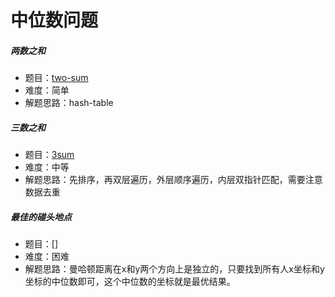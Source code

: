# 中位数问题

##### 两数之和
- 题目：[two-sum](../../leetcode/python/hash-table/_1_two-sum.py)
- 难度：简单
- 解题思路：hash-table

##### 三数之和
- 题目：[3sum](../../leetcode/python/two-pointers/_15_3sum.py)
- 难度：中等
- 解题思路：先排序，再双层遍历，外层顺序遍历，内层双指针匹配，需要注意数据去重

##### 最佳的碰头地点
- 题目：[]
- 难度：困难
- 解题思路：曼哈顿距离在x和y两个方向上是独立的，只要找到所有人x坐标和y坐标的中位数即可，这个中位数的坐标就是最优结果。
